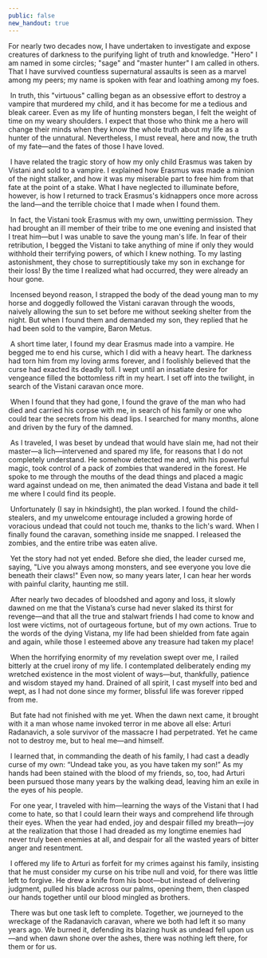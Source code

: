 ```yaml
---
public: false
new_handout: true
---
```


For nearly two decades now, I have undertaken to investigate and expose creatures of darkness to the purifying light of truth and knowledge. "Hero" I am named in some circles; "sage" and "master hunter" I am called in others. That I have survived countless supernatural assaults is seen as a marvel among my peers; my name is spoken with fear and loathing among my foes.  

 In truth, this "virtuous" calling began as an obsessive effort to destroy a vampire that murdered my child, and it has become for me a tedious and bleak career. Even as my life of hunting monsters began, I felt the weight of time on my weary shoulders. I expect that those who think me a hero will change their minds when they know the whole truth about my life as a hunter of the unnatural. Nevertheless, I must reveal, here and now, the truth of my fate—and the fates of those I have loved.  
 
 I have related the tragic story of how my only child Erasmus was taken by Vistani and sold to a vampire. I explained how Erasmus was made a minion of the night stalker, and how it was my miserable part to free him from that fate at the point of a stake. What I have neglected to illuminate before, however, is how I returned to track Erasmus's kidnappers once more across the land—and the terrible choice that I made when I found them.  
 
 In fact, the Vistani took Erasmus with my own, unwitting permission. They had brought an ill member of their tribe to me one evening and insisted that I treat him—but I was unable to save the young man's life. In fear of their retribution, I begged the Vistani to take anything of mine if only they would withhold their terrifying powers, of which I knew nothing. To my lasting astonishment, they chose to surreptitiously take my son in exchange for their loss! By the time I realized what had occurred, they were already an hour gone.  
 
 Incensed beyond reason, I strapped the body of the dead young man to my horse and doggedly followed the Vistani caravan through the woods, naively allowing the sun to set before me without seeking shelter from the night. But when I found them and demanded my son, they replied that he had been sold to the vampire, Baron Metus.  
 
 A short time later, I found my dear Erasmus made into a vampire. He begged me to end his curse, which I did with a heavy heart. The darkness had torn him from my loving arms forever, and I foolishly believed that the curse had exacted its deadly toll. I wept until an insatiate desire for vengeance filled the bottomless rift in my heart. I set off into the twilight, in search of the Vistani caravan once more.  
 
 When I found that they had gone, I found the grave of the man who had died and carried his corpse with me, in search of his family or one who could tear the secrets from his dead lips. I searched for many months, alone and driven by the fury of the damned.  
 
 As I traveled, I was beset by undead that would have slain me, had not their master—a lich—intervened and spared my life, for reasons that I do not completely understand. He somehow detected me and, with his powerful magic, took control of a pack of zombies that wandered in the forest. He spoke to me through the mouths of the dead things and placed a magic ward against undead on me, then animated the dead Vistana and bade it tell me where I could find its people.  
 
 Unfortunately (I say in hkindsight), the plan worked. I found the child-stealers, and my unwelcome entourage included a growing horde of voracious undead that could not touch me, thanks to the lich's ward. When I finally found the caravan, something inside me snapped. I released the zombies, and the entire tribe was eaten alive.  
 
 Yet the story had not yet ended. Before she died, the leader cursed me, saying, "Live you always among monsters, and see everyone you love die beneath their claws!" Even now, so many years later, I can hear her words with painful clarity, haunting me still.  
 
 After nearly two decades of bloodshed and agony and loss, it slowly dawned on me that the Vistana’s curse had never slaked its thirst for revenge—and that all the true and stalwart friends I had come to know and lost were victims, not of ourtageous fortune, but of my own actions. True to the words of the dying Vistana, my life had been shielded from fate again and again, while those I esteemed above any treasure had taken my place!  
 
 When the horrifying enormity of my revelation swept over me, I railed bitterly at the cruel irony of my life. I contemplated deliberately ending my wretched existence in the most violent of ways—but, thankfully, patience and wisdom stayed my hand. Drained of all spirit, I cast myself into bed and wept, as I had not done since my former, blissful life was forever ripped from me.  
 
 But fate had not finished with me yet. When the dawn next came, it brought with it a man whose name invoked terror in me above all else: Arturi Radanavich, a sole survivor of the massacre I had perpetrated. Yet he came not to destroy me, but to heal me—and himself.  
 
 I learned that, in commanding the death of his family, I had cast a deadly curse of my own: “Undead take you, as you have taken my son!” As my hands had been stained with the blood of my friends, so, too, had Arturi been pursued those many years by the walking dead, leaving him an exile in the eyes of his people.  
 
 For one year, I traveled with him—learning the ways of the Vistani that I had come to hate, so that I could learn their ways and comprehend life through their eyes. When the year had ended, joy and despair filled my breath—joy at the realization that those I had dreaded as my longtime enemies had never truly been enemies at all, and despair for all the wasted years of bitter anger and resentment.  
 
 I offered my life to Arturi as forfeit for my crimes against his family, insisting that he must consider my curse on his tribe null and void, for there was little left to forgive. He drew a knife from his boot—but instead of delivering judgment, pulled his blade across our palms, opening them, then clasped our hands together until our blood mingled as brothers.  
 
 There was but one task left to complete. Together, we journeyed to the wreckage of the Radanavich caravan, where we both had left it so many years ago. We burned it, defending its blazing husk as undead fell upon us—and when dawn shone over the ashes, there was nothing left there, for them or for us.